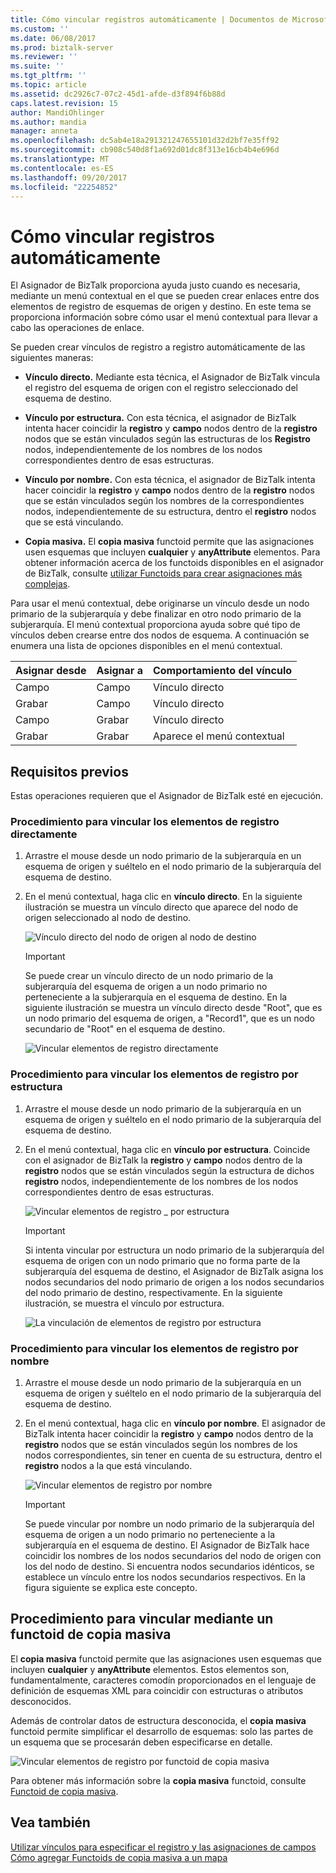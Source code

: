 ```yaml
---
title: Cómo vincular registros automáticamente | Documentos de Microsoft
ms.custom: ''
ms.date: 06/08/2017
ms.prod: biztalk-server
ms.reviewer: ''
ms.suite: ''
ms.tgt_pltfrm: ''
ms.topic: article
ms.assetid: dc2926c7-07c2-45d1-afde-d3f894f6b88d
caps.latest.revision: 15
author: MandiOhlinger
ms.author: mandia
manager: anneta
ms.openlocfilehash: dc5ab4e18a291321247655101d32d2bf7e35ff92
ms.sourcegitcommit: cb908c540d8f1a692d01dc8f313e16cb4b4e696d
ms.translationtype: MT
ms.contentlocale: es-ES
ms.lasthandoff: 09/20/2017
ms.locfileid: "22254852"
---
```

# <a name="how-to-link-records-automatically"></a>Cómo vincular registros automáticamente
El Asignador de BizTalk proporciona ayuda justo cuando es necesaria, mediante un menú contextual en el que se pueden crear enlaces entre dos elementos de registro de esquemas de origen y destino. En este tema se proporciona información sobre cómo usar el menú contextual para llevar a cabo las operaciones de enlace.  
  
 Se pueden crear vínculos de registro a registro automáticamente de las siguientes maneras:  
  
-   **Vínculo directo.** Mediante esta técnica, el Asignador de BizTalk vincula el registro del esquema de origen con el registro seleccionado del esquema de destino.  
  
-   **Vínculo por estructura.** Con esta técnica, el asignador de BizTalk intenta hacer coincidir la **registro** y **campo** nodos dentro de la **registro** nodos que se están vinculados según las estructuras de los **Registro** nodos, independientemente de los nombres de los nodos correspondientes dentro de esas estructuras.  
  
-   **Vínculo por nombre.** Con esta técnica, el asignador de BizTalk intenta hacer coincidir la **registro** y **campo** nodos dentro de la **registro** nodos que se están vinculados según los nombres de la correspondientes nodos, independientemente de su estructura, dentro el **registro** nodos que se está vinculando.  
  
-   **Copia masiva.** El **copia masiva** functoid permite que las asignaciones usen esquemas que incluyen **cualquier** y **anyAttribute** elementos. Para obtener información acerca de los functoids disponibles en el asignador de BizTalk, consulte [utilizar Functoids para crear asignaciones más complejas](../core/using-functoids-to-create-more-complex-mappings.md).  
  
 Para usar el menú contextual, debe originarse un vínculo desde un nodo primario de la subjerarquía y debe finalizar en otro nodo primario de la subjerarquía. El menú contextual proporciona ayuda sobre qué tipo de vínculos deben crearse entre dos nodos de esquema. A continuación se enumera una lista de opciones disponibles en el menú contextual.  
  
|Asignar desde|Asignar a|Comportamiento del vínculo|  
|--------------|------------|-------------------|  
|Campo|Campo|Vínculo directo|  
|Grabar|Campo|Vínculo directo|  
|Campo|Grabar|Vínculo directo|  
|Grabar|Grabar|Aparece el menú contextual|  
  
## <a name="prerequisites"></a>Requisitos previos  
 Estas operaciones requieren que el Asignador de BizTalk esté en ejecución.  
  
### <a name="to-link-the-record-elements-directly"></a>Procedimiento para vincular los elementos de registro directamente  
  
1.  Arrastre el mouse desde un nodo primario de la subjerarquía en un esquema de origen y suéltelo en el nodo primario de la subjerarquía del esquema de destino.  
  
2.  En el menú contextual, haga clic en **vínculo directo**. En la siguiente ilustración se muestra un vínculo directo que aparece del nodo de origen seleccionado al nodo de destino.  
  
     ![Vínculo directo del nodo de origen al nodo de destino](../core/media/linkrecordelements-directly.gif "Linkrecordelements_directly")  
  
    > [!IMPORTANT]
    >  Se puede crear un vínculo directo de un nodo primario de la subjerarquía del esquema de origen a un nodo primario no perteneciente a la subjerarquía en el esquema de destino. En la siguiente ilustración se muestra un vínculo directo desde "Root", que es un nodo primario del esquema de origen, a "Record1", que es un nodo secundario de "Root" en el esquema de destino.  
  
     ![Vincular elementos de registro directamente](../core/media/linkrecordelements-directly2.gif "Linkrecordelements_directly2")  
  
### <a name="to-link-the-record-elements-by-structure"></a>Procedimiento para vincular los elementos de registro por estructura  
  
1.  Arrastre el mouse desde un nodo primario de la subjerarquía en un esquema de origen y suéltelo en el nodo primario de la subjerarquía del esquema de destino.  
  
2.  En el menú contextual, haga clic en **vínculo por estructura**. Coincide con el asignador de BizTalk la **registro** y **campo** nodos dentro de la **registro** nodos que se están vinculados según la estructura de dichos **registro** nodos, independientemente de los nombres de los nodos correspondientes dentro de esas estructuras.  
  
     ![Vincular elementos de registro &#95; por estructura](../core/media/linkrecordelements-bystructure.gif "Linkrecordelements_bystructure")  
  
    > [!IMPORTANT]
    >  Si intenta vincular por estructura un nodo primario de la subjerarquía del esquema de origen con un nodo primario que no forma parte de la subjerarquía del esquema de destino, el Asignador de BizTalk asigna los nodos secundarios del nodo primario de origen a los nodos secundarios del nodo primario de destino, respectivamente. En la siguiente ilustración, se muestra el vínculo por estructura.  
  
     ![La vinculación de elementos de registro por estructura](../core/media/linkrecordelements-bystructure2.gif "Linkrecordelements_bystructure2")  
  
### <a name="to-link-the-record-elements-by-name"></a>Procedimiento para vincular los elementos de registro por nombre  
  
1.  Arrastre el mouse desde un nodo primario de la subjerarquía en un esquema de origen y suéltelo en el nodo primario de la subjerarquía del esquema de destino.  
  
2.  En el menú contextual, haga clic en **vínculo por nombre**. El asignador de BizTalk intenta hacer coincidir la **registro** y **campo** nodos dentro de la **registro** nodos que se están vinculados según los nombres de los nodos correspondientes, sin tener en cuenta de su estructura, dentro el **registro** nodos a la que está vinculando.  
  
     ![Vincular elementos de registro por nombre](../core/media/linkrecordelements-byname.gif "Linkrecordelements_byname")  
  
    > [!IMPORTANT]
    >  Se puede vincular por nombre un nodo primario de la subjerarquía del esquema de origen a un nodo primario no perteneciente a la subjerarquía en el esquema de destino. El Asignador de BizTalk hace coincidir los nombres de los nodos secundarios del nodo de origen con los del nodo de destino. Si encuentra nodos secundarios idénticos, se establece un vínculo entre los nodos secundarios respectivos. En la figura siguiente se explica este concepto.  
  
## <a name="to-link-using-a-mass-copy-functoid"></a>Procedimiento para vincular mediante un functoid de copia masiva  
 El **copia masiva** functoid permite que las asignaciones usen esquemas que incluyen **cualquier** y **anyAttribute** elementos. Estos elementos son, fundamentalmente, caracteres comodín proporcionados en el lenguaje de definición de esquemas XML para coincidir con estructuras o atributos desconocidos.  
  
 Además de controlar datos de estructura desconocida, el **copia masiva** functoid permite simplificar el desarrollo de esquemas: solo las partes de un esquema que se procesarán deben especificarse en detalle.  
  
 ![Vincular elementos de registro por functoid de copia masiva](../core/media/linkrecordelements-masscopyfunctoid.gif "Linkrecordelements_MassCopyfunctoid")  
  
 Para obtener más información sobre la **copia masiva** functoid, consulte [Functoid de copia masiva](../core/mass-copy-functoid.md).  
  
## <a name="see-also"></a>Vea también  
 [Utilizar vínculos para especificar el registro y las asignaciones de campos](../core/using-links-to-specify-record-and-field-mappings.md)   
 [Cómo agregar Functoids de copia masiva a un mapa](../core/how-to-add-mass-copy-functoids-to-a-map.md)